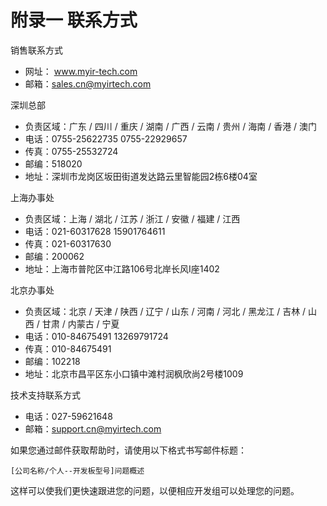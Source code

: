 # 附录一 联系方式

销售联系方式

* 网址： www.myir-tech.com
* 邮箱：sales.cn@myirtech.com

深圳总部

* 负责区域：广东 / 四川 / 重庆 / 湖南 / 广西 / 云南 / 贵州 / 海南 / 香港 / 澳门
* 电话：0755-25622735  0755-22929657
* 传真：0755-25532724
* 邮编：518020
* 地址：深圳市龙岗区坂田街道发达路云里智能园2栋6楼04室

上海办事处

* 负责区域：上海 / 湖北 / 江苏 / 浙江 / 安徽 / 福建 / 江西
* 电话：021-60317628  15901764611
* 传真：021-60317630
* 邮编：200062
* 地址：上海市普陀区中江路106号北岸长风I座1402

北京办事处

* 负责区域：北京 / 天津 / 陕西 / 辽宁 / 山东 / 河南 / 河北 / 黑龙江 / 吉林 / 山西 / 甘肃 / 内蒙古 / 宁夏
* 电话：010-84675491  13269791724
* 传真：010-84675491
* 邮编：102218
* 地址：北京市昌平区东小口镇中滩村润枫欣尚2号楼1009

技术支持联系方式

* 电话：027-59621648
* 邮箱：support.cn@myirtech.com

如果您通过邮件获取帮助时，请使用以下格式书写邮件标题：

```
[公司名称/个人--开发板型号]问题概述
```

这样可以使我们更快速跟进您的问题，以便相应开发组可以处理您的问题。

